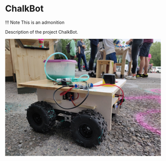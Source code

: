 # ChalkBot

!!! Note
    This is an admonition

Description of the project ChalkBot.

![ChalkBot Image](img/photo/2021_chalkbot_v0_1.jpg)
